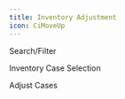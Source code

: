 ```yaml
---
title: Inventory Adjustment
icon: CiMoveUp
---
```


Search/Filter

Inventory Case Selection

Adjust Cases 